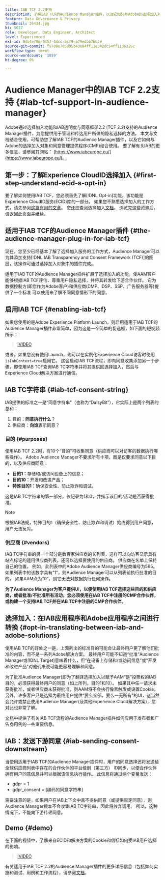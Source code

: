 ```yaml
---
title: IAB TCF 2.2支持
description: 了解IAB TCF的Audience Manager插件，以及它如何与Adobe的选择加入对象和您的同意管理提供程序(CMP)配合工作。
feature: Data Governance & Privacy
thumbnail: 26434.jpg
kt: 5027
role: Developer, Data Engineer, Architect
level: Experienced
exl-id: 04b4e786-0457-4dcc-bcf9-a79eda67bb2e
source-git-commit: f9708e705d95b43084ff11e342dc54ff11d6326c
workflow-type: tm+mt
source-wordcount: '1059'
ht-degree: 0%

---
```


# Audience Manager中的IAB TCF 2.2支持 {#iab-tcf-support-in-audience-manager}

Adobe通过选择加入功能和IAB透明度与同意框架2.2 (TCF 2.2)支持的Audience Manager插件，为您提供用于管理和传达用户所做的隐私选择的方法。 本文与文档结合使用，可帮助您了解IAB TCF的Audience Manager插件，以及它如何与Adobe的选择加入对象和同意管理提供程序(CMP)结合使用。 要了解有关IAB的更多信息，请参阅其网站： [https://www.iabeurope.eu/](https://www.iabeurope.eu/)。

## 第一步：了解Experience CloudID选择加入 {#first-step-understand-ecid-s-opt-in}

要了解如何使用IAB TCF，您必须首先了解[!DNL Opt-in]功能，该功能是Experience CloudID服务(ECID)库的一部分。 如果您不熟悉选择加入的工作方式，请先参阅[这篇有用的文章](https://experienceleague.adobe.com/docs/core-services-learn/tutorials/id-service/use-opt-in-to-control-experience-cloud-activities-based-on-user-consent.html?lang=zh-Hans)。 您还应查阅选择加入[文档](https://experienceleague.adobe.com/docs/id-service/using/implementation/opt-in-service/optin-overview.html?lang=zh-Hans)。 浏览完这些资源后，请返回此页面并继续。

## 适用于IAB TCF的Audience Manager插件 {#the-audience-manager-plug-in-for-iab-tcf}

现在，您至少已经基本了解了选择加入服务的工作方式，Audience Manager可以为其添加支持[!DNL IAB Transparency and Consent Framework (TCF)]的图层，该操作可通过选择加入对象中的插件完成。

适用于IAB TCF的Audience Manager插件扩展了选择加入的功能，使AAM客户能够根据IAB TCF评估、尊重用户隐私选择，并将其转发给下游合作伙伴。 它为数据控制方(即您作为Adobe客户)和供应商(DMP、DSP、SSP、广告服务器等)提供了一个标准 可以使用来了解不同同意情形下的同意。

## 启用IAB TCF {#enabling-iab-tcf}

如果您使用的是Adobe Experience Platform Launch，则启用适用于IAB TCF的Audience Manager插件非常简单，因为这是一个简单的复选框，如下面的短视频所示：

>[!VIDEO](https://video.tv.adobe.com/v/26433/?quality=12)

或者，如果您没有使用Launch，则可以在实例化Experience Cloud访客时使用`isIabContext=true`启用它。 这会启动IAB TCF流程，即向同意收集添加另一个步骤，即使用IAB TCF查询IAB TC字符串并将其提供回选择加入，然后与Experience Cloud解决方案进行通信。

## IAB TC字符串 {#iab-tcf-consent-string}

IAB提供的标准之一是“同意字符串”（也称为“DaisyBit”），它实际上是两个列表的总和：

1. 目的：**同意执行什么**？
1. 供应商：**向谁**&#x200B;表示同意？

### 目的 {#purposes}

使用IAB TCF 2.2时，有10个“目的”可收集同意（供应商可以对访客的数据执行哪些操作）。 Adobe Audience Manager不要求所有十项，而是仅要求同意以下目的，以及供应商同意：

* **目的1：**&#x200B;存储和/或访问设备上的信息；
* **目的10：**&#x200B;开发和改进产品；
* **特殊目的1：**&#x200B;确保安全性、防止欺诈和调试。

这是IAB TC字符串的第一部分，仅记录为1和0，并指示该目的/活动是否获得批准。

>[!NOTE]
>
>根据IAB法规，特殊目的1（确保安全性、防止欺诈和调试）始终得到用户同意，用户无法反对。

### 供应商 {#vendors}

IAB TC字符串的另一个部分是数百家供应商的长列表，这样可以向访客显示具有站点标记的适用供应商列表，还可以选择要使用的供应商。 供应商在名单上保持自己的位置。 例如，此列表中的Adobe Audience Manager供应商编号为565。 如果列表中的该数字具有“1”，则Audience Manager可以从列表前执行批准的目的。 如果AAM点为“0”，则它无法对数据执行任何操作。

**为了Audience Manager为客户提供UI，以便使用IAB TCF选择这些目的和供应商，或者批准/不批准所有活动，您必须使用在IAB TCF中注册的CMP合作伙伴，或构建一个支持IAB TCF并在IAB TCF中注册的CMP合作伙伴。**

## 选择加入：在IAB应用程序和Adobe应用程序之间进行转换 {#opt-in-translating-between-iab-and-adobe-solutions}

使用IAB TCF的好处之一是，上面列出的标准目的可能会让最终用户更了解他们批准的内容，而不是一系列Adobe解决方案。 最终用户可能不知道“批准”Audience Manager或[!DNL Target]意味着什么，但“在设备上存储和/或访问信息”或“开发和改进产品”对他们来说可能更容易理解和同意。

为了批准Audience Manager(即为了翻译选择加入以赋予AAM“是”投票权的IAB目的，必须获得最终用户的同意（如上所列，目的1和10）。 如果其中任一请求未获得批准，或者供应商未获得批准，则AAM将不会执行像素触发或设置Cookie。 另外，许多客户只是选择为最终用户提供“要么全部，要么一无所有”的UI，这当然会允许或禁止使用Audience Manager(及其他Experience Cloud解决方案)，您对此也非常了解。

[文档](https://experienceleague.adobe.com/docs/audience-manager/user-guide/overview/data-privacy/consent-management/aam-iab-plugin.html?lang=zh-Hans)中提供了有关IAB TCF流程的Audience Manager插件如何应用于发布者和广告商用例的一些重要信息。

## IAB：发送下游同意 {#iab-sending-consent-downstream}

当使用适用于IAB TCF的Audience Manager插件时，用户的同意选择还将发送给全球供应商列表中存在的合作伙伴的平台级别（第三方） ID同步，以便合作伙伴拥有用户同意信息并可以根据该信息执行操作。 此信息将通过两个变量发送：

* gdpr = 1
* gdpr_consent = [编码的同意字符串]

需要注意的是，如果用户在IAB上下文中且不提供同意（或提供否定同意），则Audience Manager根本不会收集IAB TC字符串，因此将放弃调用。 所以，这种情况下，不能向下游传递同意。

## Demo {#demo}

在下面的视频中，了解来自ECID和解决方案的Cookie和信标如何受IAB用户选择的影响。

>[!VIDEO](https://video.tv.adobe.com/v/26434/?quality=12)

有关适用于IAB TCF 2.2的Audience Manager插件的更多详细信息（包括如何实施和测试、用例和工作流程），请参阅[文档](https://experienceleague.adobe.com/docs/audience-manager/user-guide/overview/data-privacy/consent-management/aam-iab-plugin.html?lang=zh-Hans)。
